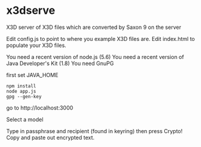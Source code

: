 # x3dserve
X3D server of X3D files which are converted by Saxon 9 on the server

Edit config.js to point to where you example X3D files are.
Edit index.html to populate your X3D files.

You need a recent version of node.js (5.6)
You need a recent version of Java Developer's Kit (1.8)
You need GnuPG

first set JAVA_HOME
```
npm install
node app.js
gpg --gen-key

```

go to http://localhost:3000

Select a model

Type in passphrase and recipient (found in keyring) then press Crypto!  Copy and paste out encrypted text.

